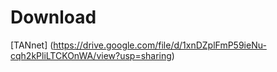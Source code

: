 
# Download
[TANnet] (<https://drive.google.com/file/d/1xnDZplFmP59ieNu-cqh2kPliLTCKOnWA/view?usp=sharing>)
